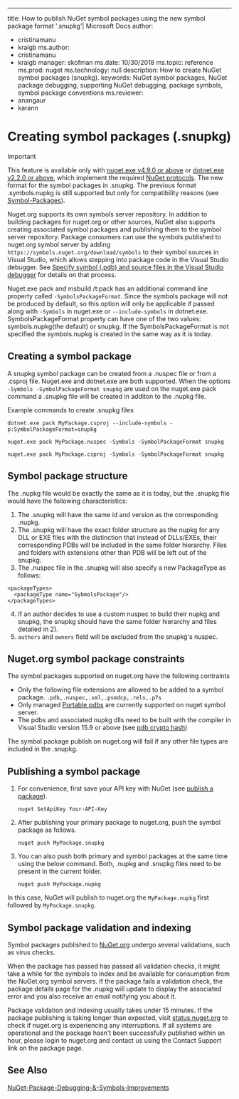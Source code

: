 ---
title: How to publish NuGet symbol packages using the new symbol package format '.snupkg'| Microsoft Docs
author:
- cristinamanu
- kraigb
ms.author:
- cristinamanu
- kraigb
manager: skofman
ms.date: 10/30/2018
ms.topic: reference
ms.prod: nuget
ms.technology: null
description: How to create NuGet symbol packages (snupkg).
keywords: NuGet symbol packages, NuGet package debugging, supporting NuGet debugging, package symbols, symbol package conventions
ms.reviewer:
- anangaur
- karann


# Creating symbol packages (.snupkg)
> [!Important]
> This feature is available only with [nuget.exe v4.9.0 or above](https://www.nuget.org/downloads) or [dotnet.exe v2.2.0 or above](https://www.microsoft.com/net/download/dotnet-core/2.2), which implement the required [NuGet protocols](../api/nuget-protocols.md).
> The new format for the symbol packages in .snupkg. The previous format .symbols.nupkg is still supported but only for compatibility reasons (see [Symbol-Packages](Symbol-Packages.md)).

Nuget.org supports its own symbols server repository. In addition to building packages for nuget.org or other sources, NuGet also supports creating associated symbol packages and publishing them to the symbol server repository.
Package consumers can use the symbols published to nuget.org symbol server by adding `https://symbols.nuget.org/download/symbols` to their symbol sources in Visual Studio, which allows stepping into package code in the Visual Studio debugger. See [Specify symbol (.pdb) and source files in the Visual Studio debugger](/visualstudio/debugger/specify-symbol-dot-pdb-and-source-files-in-the-visual-studio-debugger) for details on that process.

Nuget.exe pack and msbuild /t:pack has an additional command line property called ```-SymbolsPackageFormat```. Since the symbols package will not be produced by default, so this option will only be applicable if passed along with ```-Symbols``` in nuget.exe or ```--include-symbols``` in dotnet.exe. SymbolsPackageFormat property can have one of the two values: symbols.nupkg(the default) or snupkg. If the SymbolsPackageFormat is not specified the symbols.nupkg is created in the same way as it is today.


## Creating a symbol package

A snupkg symbol package can be created from a .nuspec file or from a .csproj file. Nuget.exe and dotnet.exe are both supported. When the options ```-Symbols -SymbolPackageFormat snupkg``` are used on the nuget.exe pack command a .snupkg file will be created in additon to the .nupkg file.

Example commands to create .snupkg files
```
dotnet.exe pack MyPackage.csproj --include-symbols -p:SymbolPackageFormat=snupkg

nuget.exe pack MyPackage.nuspec -Symbols -SymbolPackageFormat snupkg

nuget.exe pack MyPackage.csproj -Symbols -SymbolPackageFormat snupkg
```

## Symbol package structure

The .nupkg file would be exactly the same as it is today, but the .snupkg file would have the following characteristics:

1) The .snupkg will have the same id and version as the corresponding .nupkg.
2) The .snupkg will have the exact folder structure as the nupkg for any DLL or EXE files with the distinction that instead of DLLs/EXEs, their corresponding PDBs will be included in the same folder hierarchy. Files and folders with extensions other than PDB will be left out of the snupkg.
3) The .nuspec file in the .snupkg will also specify a new PackageType as follows:
``` 
<packageTypes>
  <packageType name="SybmolsPackage"/>
</packageTypes>
```
4) If an author decides to use a custom nuspec to build their nupkg and snupkg, the snupkg should have the same folder hierarchy and files detailed in 2).
5) ```authors``` and ```owners``` field will be excluded from the snupkg's nuspec.


## Nuget.org symbol package constraints
The symbol packages supported on nuget.org have the following contraints

- Only the following file extensions are allowed to be added to a symbol package. ```.pdb,.nuspec,.xml,.psmdcp,.rels,.p7s```
- Only managed [Portable pdbs](https://github.com/dotnet/corefx/blob/master/src/System.Reflection.Metadata/specs/PortablePdb-Metadata.md) are currently supported on nuget symbol server.
- The pdbs and associated nupkg dlls need to be built with the compiler in Visual Studio version 15.9 or above (see [pdb crypto hash](https://github.com/dotnet/roslyn/issues/24429))

The symbol package publish on nuget.org will fail if any other file types are included in the .snupkg.

## Publishing a symbol package

1. For convenience, first save your API key with NuGet (see [publish a package](../create-packages/publish-a-package.md)).

    ```cli
    nuget SetApiKey Your-API-Key
    ```

1. After publishing your primary package to nuget.org, push the symbol package as follows.

    ```cli
    nuget push MyPackage.snupkg
    ```

1. You can also push both primary and symbol packages at the same time using the below command. Both, .nupkg and .snupkg files need to be present in the current folder.

    ```cli
    nuget push MyPackage.nupkg
    ```

In this case, NuGet will publish to nuget.org the `MyPackage.nupkg` first followed by `MyPackage.snupkg`.

## Symbol package validation and indexing
Symbol packages published to [NuGet.org](https://www.nuget.org/) undergo several validations, such as virus checks.

When the package has passed has passed all validation checks, it might take a while for the symbols to index and be available for consumption from the NuGet.org symbol servers. If the package fails a validation check, the package details page for the .nupkg will update to display the associated error and you also receive an email notifying you about it.

Package validation and indexing usually takes under 15 minutes. If the package publishing is taking longer than expected, visit [status.nuget.org](https://status.nuget.org/) to check if nuget.org is experiencing any interruptions. If all systems are operational and the package hasn't been successfully published within an hour, please login to nuget.org and contact us using the Contact Support link on the package page.

## See Also

[NuGet-Package-Debugging-&-Symbols-Improvements](https://github.com/NuGet/Home/wiki/NuGet-Package-Debugging-&-Symbols-Improvements)
